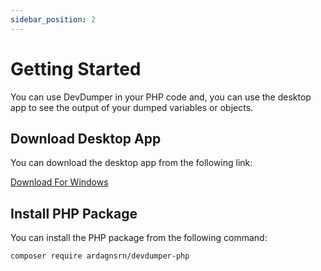 ```yaml
---
sidebar_position: 2
---
```


# Getting Started

You can use DevDumper in your PHP code and, you can use the desktop app to see the output of your dumped variables or objects.

## Download Desktop App

You can download the desktop app from the following link:

[Download For Windows](https://github.com/ardagnsrn/devdumper/releases/latest/download/DevDumper-Setup.exe)

## Install PHP Package

You can install the PHP package from the following command:

```bash
composer require ardagnsrn/devdumper-php
```
